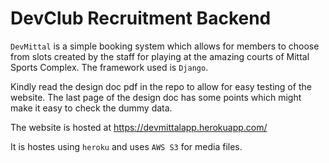 # DevClub Recruitment Backend

`DevMittal` is a simple booking system which allows for members to choose from slots created by the staff for playing at the amazing courts of Mittal Sports Complex.
The framework used is `Django`.

Kindly read the design doc pdf in the repo to allow for easy testing of the website. The last page of the design doc has some points which might make it easy to check the dummy data.

The website is hosted at https://devmittalapp.herokuapp.com/

It is hostes using `heroku` and uses `AWS S3` for media files.
